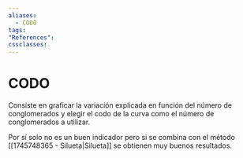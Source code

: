 ```yaml
---
aliases:
  - CODO
tags:
"References":
cssclasses:
---
```

# CODO

Consiste en graficar la variación explicada en función del número de conglomerados y elegir el codo de la curva como el número de conglomerados a utilizar.

Por sí solo no es un buen indicador pero si se combina con el método [[1745748365 - Silueta|Silueta]] se obtienen muy buenos resultados. 